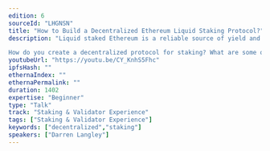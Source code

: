 ```yaml
---
edition: 6
sourceId: "LHGNSN"
title: "How to Build a Decentralized Ethereum Liquid Staking Protocol?"
description: "Liquid staked Ethereum is a reliable source of yield and is fast becoming a key primitive in DeFi. Come hear from Rocket Pool about their experience designing a decentralized Ethereum liquid staking protocol.

How do you create a decentralized protocol for staking? What are some of the design trade offs in token design? What tools are available today? What challenges exist due to current L1 structures? What opportunities exist in future upgrades?"
youtubeUrl: "https://youtu.be/CY_KnhS5Fhc"
ipfsHash: ""
ethernaIndex: ""
ethernaPermalink: ""
duration: 1402
expertise: "Beginner"
type: "Talk"
track: "Staking & Validator Experience"
tags: ["Staking & Validator Experience"]
keywords: ["decentralized","staking"]
speakers: ["Darren Langley"]
---
```

